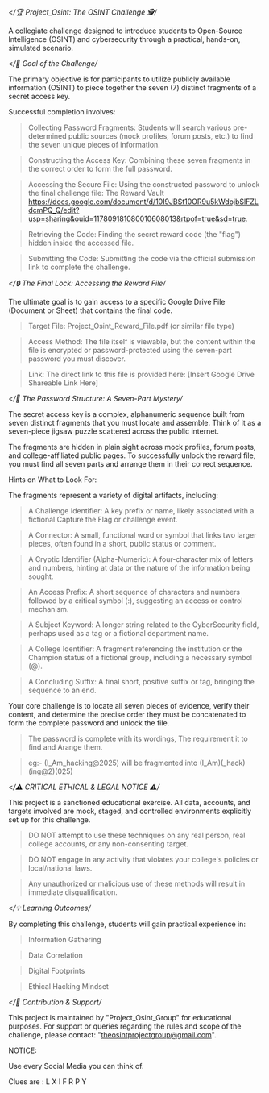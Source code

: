 <*/🏆 Project_Osint: The OSINT Challenge 🕵️/*

A collegiate challenge designed to introduce students to Open-Source Intelligence (OSINT) and cybersecurity through a practical, hands-on, simulated scenario.


<*/🎯 Goal of the Challenge/*

The primary objective is for participants to utilize publicly available information (OSINT) to piece together the seven (7) distinct fragments of a secret access key.


Successful completion involves:

>Collecting Password Fragments: Students will search various pre-determined public sources (mock profiles, forum posts, etc.) to find the seven unique pieces of information.

>Constructing the Access Key: Combining these seven fragments in the correct order to form the full password.

>Accessing the Secure File: Using the constructed password to unlock the final challenge file: The Reward Vault https://docs.google.com/document/d/10I9JBSt10OR9u5kWdojbSlFZLdcmPQ_Q/edit?usp=sharing&ouid=117809181080010608013&rtpof=true&sd=true.

>Retrieving the Code: Finding the secret reward code (the "flag") hidden inside the accessed file.

>Submitting the Code: Submitting the code via the official submission link to complete the challenge.

<*/🔒 The Final Lock: Accessing the Reward File/*

The ultimate goal is to gain access to a specific Google Drive File (Document or Sheet) that contains the final code.


>Target File: Project_Osint_Reward_File.pdf (or similar file type)

>Access Method: The file itself is viewable, but the content within the file is encrypted or password-protected using the seven-part password you must discover.

>Link: The direct link to this file is provided here: [Insert Google Drive Shareable Link Here]


<*/🧩 The Password Structure: A Seven-Part Mystery/*

The secret access key is a complex, alphanumeric sequence built from seven distinct fragments that you must locate and assemble. Think of it as a seven-piece jigsaw puzzle scattered across the public internet.


The fragments are hidden in plain sight across mock profiles, forum posts, and college-affiliated public pages. To successfully unlock the reward file, you must find all seven parts and arrange them in their correct sequence.


Hints on What to Look For:

The fragments represent a variety of digital artifacts, including:


>A Challenge Identifier: A key prefix or name, likely associated with a fictional Capture the Flag or challenge event.

>A Connector: A small, functional word or symbol that links two larger pieces, often found in a short, public status or comment.

>A Cryptic Identifier (Alpha-Numeric): A four-character mix of letters and numbers, hinting at data or the nature of the information being sought.

>An Access Prefix: A short sequence of characters and numbers followed by a critical symbol (:), suggesting an access or control mechanism.

>A Subject Keyword: A longer string related to the CyberSecurity field, perhaps used as a tag or a fictional department name.

>A College Identifier: A fragment referencing the institution or the Champion status of a fictional group, including a necessary symbol (@).

>A Concluding Suffix: A final short, positive suffix or tag, bringing the sequence to an end.

Your core challenge is to locate all seven pieces of evidence, verify their content, and determine the precise order they must be concatenated to form the complete password and unlock the file.

>The password is complete with its wordings, The requirement it to find and Arange them.

>eg:- (I_Am_hacking@2025) will be fragmented into (I_Am)(_hack)(ing@2)(025)


<*/⚠️ CRITICAL ETHICAL & LEGAL NOTICE ⚠️/*

This project is a sanctioned educational exercise. All data, accounts, and targets involved are mock, staged, and controlled environments explicitly set up for this challenge.


>DO NOT attempt to use these techniques on any real person, real college accounts, or any non-consenting target.

>DO NOT engage in any activity that violates your college's policies or local/national laws.

>Any unauthorized or malicious use of these methods will result in immediate disqualification.


<*/💡 Learning Outcomes/*

By completing this challenge, students will gain practical experience in:


>Information Gathering

>Data Correlation

>Digital Footprints

>Ethical Hacking Mindset

<*/🤝 Contribution & Support/*

This project is maintained by "Project_Osint_Group" for educational purposes. For support or queries regarding the rules and scope of the challenge, please contact: "theosintprojectgroup@gmail.com".

NOTICE:

  Use every Social Media you can think of.

  Clues are : L X I F R P Y
